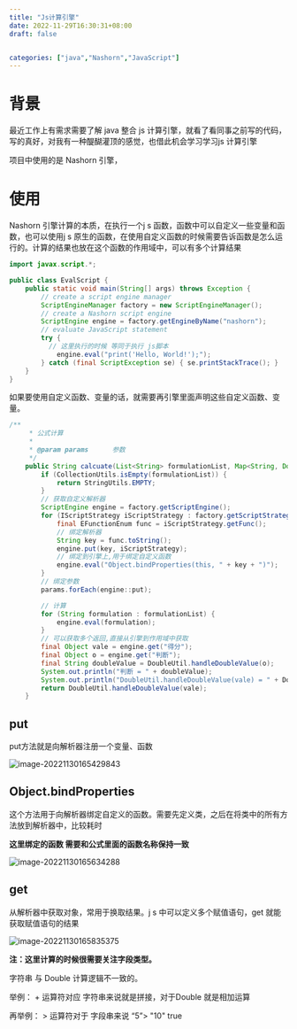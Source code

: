 ```yaml
---
title: "Js计算引擎"
date: 2022-11-29T16:30:31+08:00
draft: false


categories: ["java","Nashorn","JavaScript"]
---
```


# 背景

最近工作上有需求需要了解 java 整合 js 计算引擎，就看了看同事之前写的代码，写的真好，对我有一种醍醐灌顶的感觉，也借此机会学习学习js 计算引擎

项目中使用的是 Nashorn 引擎，

[Nashorn官网]: https://docs.oracle.com/javase/10/nashorn/introduction.htm#JSNUG136

# 使用

Nashorn 引擎计算的本质，在执行一个j s 函数，函数中可以自定义一些变量和函数，也可以使用j s 原生的函数，在使用自定义函数的时候需要告诉函数是怎么运行的。计算的结果也放在这个函数的作用域中，可以有多个计算结果

```java
import javax.script.*;

public class EvalScript {
    public static void main(String[] args) throws Exception {
        // create a script engine manager
        ScriptEngineManager factory = new ScriptEngineManager();
        // create a Nashorn script engine
        ScriptEngine engine = factory.getEngineByName("nashorn");
        // evaluate JavaScript statement
        try {
          // 这里执行的时候 等同于执行 js脚本 
            engine.eval("print('Hello, World!');");
        } catch (final ScriptException se) { se.printStackTrace(); }
    }
}
```

 如果要使用自定义函数、变量的话，就需要再引擎里面声明这些自定义函数、变量。

```java
/**
     * 公式计算
     *
     * @param params      参数
     */
    public String calcuate(List<String> formulationList, Map<String, Double> params) throws Exception {
        if (CollectionUtils.isEmpty(formulationList)) {
            return StringUtils.EMPTY;
        }
        // 获取自定义解析器
        ScriptEngine engine = factory.getScriptEngine();
        for (IScriptStrategy iScriptStrategy : factory.getScriptStrategyList()) {
            final EFunctionEnum func = iScriptStrategy.getFunc();
            // 绑定解析器
            String key = func.toString();
            engine.put(key, iScriptStrategy);
            // 绑定到引擎上,用于绑定自定义函数
            engine.eval("Object.bindProperties(this, " + key + ")");
        }
        // 绑定参数
        params.forEach(engine::put);

        // 计算
        for (String formulation : formulationList) {
            engine.eval(formulation);
        }
        // 可以获取多个返回,直接从引擎到作用域中获取
        final Object vale = engine.get("得分");
        final Object o = engine.get("判断");
        final String doubleValue = DoubleUtil.handleDoubleValue(o);
        System.out.println("判断 = " + doubleValue);
        System.out.println("DoubleUtil.handleDoubleValue(vale) = " + DoubleUtil.handleDoubleValue(vale));
        return DoubleUtil.handleDoubleValue(vale);
    }
```

## put

put方法就是向解析器注册一个变量、函数

![image-20221130165429843](https://gcore.jsdelivr.net/gh/Footman56/imageBeds/202211301654377.png)

## Object.bindProperties

这个方法用于向解析器绑定自定义的函数。需要先定义类，之后在将类中的所有方法放到解析器中，比较耗时

**这里绑定的函数 需要和公式里面的函数名称保持一致**

![image-20221130165634288](https://gcore.jsdelivr.net/gh/Footman56/imageBeds/202211301656324.png)

## get

从解析器中获取对象，常用于换取结果。j s 中可以定义多个赋值语句，get 就能获取赋值语句的结果

![image-20221130165835375](https://gcore.jsdelivr.net/gh/Footman56/imageBeds/202211301658416.png)



**注：这里计算的时候很需要关注字段类型。**

字符串 与 Double 计算逻辑不一致的。

举例： + 运算符对应 字符串来说就是拼接，对于Double 就是相加运算

再举例： > 运算符对于 字段串来说 “5”> "10" true